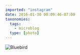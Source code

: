 ```yaml
---
imported: "instagram"
date: 2016-01-30 00:09:46-07:00
taxonomies:
  tags:
    - microblog
  type: [photo]
---
```

![Bluebird](/media/images/photos/2016/01/5967942725a778f4f7efb6bf460ea123.jpg)


